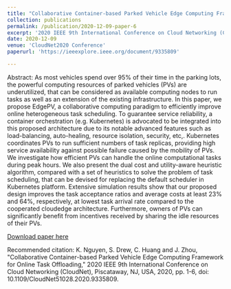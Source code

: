 ```yaml
---
title: "Collaborative Container-based Parked Vehicle Edge Computing Framework for Online Task Offloading"
collection: publications
permalink: /publication/2020-12-09-paper-6
excerpt: '2020 IEEE 9th International Conference on Cloud Networking (CloudNet)'
date: 2020-12-09
venue: 'CloudNet2020 Conference'
paperurl: 'https://ieeexplore.ieee.org/document/9335809'

---
```

Abstract:
As most vehicles spend over 95% of their time in the parking lots, the powerful computing resources of parked vehicles
(PVs) are underutilized, that can be considered as available computing nodes to run tasks as well as an extension of the existing
infrastructure. In this paper, we propose EdgePV, a collaborative computing paradigm to efficiently improve online heterogeneous
task scheduling. To guarantee service reliability, a container orchestration (e.g. Kubernetes) is advocated to be integrated into
this proposed architecture due to its notable advanced features such as load-balancing, auto-healing, resource isolation, security, etc,. Kubernetes coordinates PVs to run sufficient numbers of task replicas, providing high service availability against possible failure caused by the mobility of PVs. We investigate how efficient PVs can handle the online computational tasks during peak hours. We also present the dual cost and utility-aware heuristic algorithm, compared with a set of heuristics to solve the problem of task scheduling, that can be devised for replacing the default scheduler in Kubernetes platform. Extensive simulation results show that our proposed design improves the task acceptance ratios and average costs at least 23% and 64%, respectively, at lowest task arrival rate compared to the cooperated cloudedge architecture. Furthermore, owners of PVs can significantly benefit from incentives received by sharing the idle resources of their PVs.

[Download paper here](https://cloudnet2020.ieee-cloudnet.org/wp-content/uploads/sites/237/2020/11/TS4-P2.pdf)

Recommended citation: K. Nguyen, S. Drew, C. Huang and J. Zhou, "Collaborative Container-based Parked Vehicle Edge Computing Framework for Online Task Offloading," 2020 IEEE 9th International Conference on Cloud Networking (CloudNet), Piscataway, NJ, USA, 2020, pp. 1-6, doi: 10.1109/CloudNet51028.2020.9335809.

